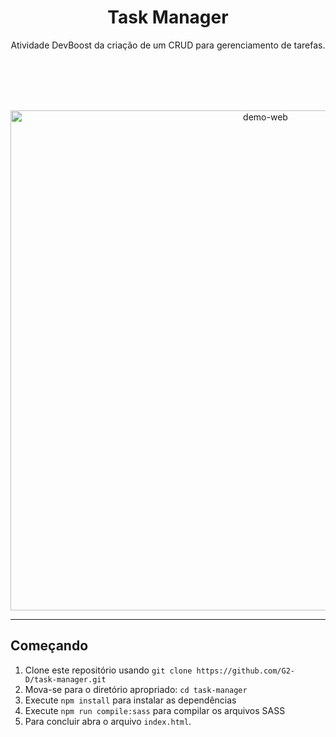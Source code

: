 <h1 align="center">
Task Manager
</h1>

<p align="center">Atividade DevBoost da criação de um CRUD para gerenciamento de tarefas.</p>
<br><br><br><br>
<div>
  <p align="center">
    <img src="https://i.imgur.com/YDIEcJU.png?2" alt="demo-web" width="800">
  <p align="center">
</div>

<hr />

## Começando

1. Clone este repositório usando `git clone https://github.com/G2-D/task-manager.git`
2. Mova-se para o diretório apropriado: `cd task-manager` <br />
3. Execute `npm install` para instalar as dependências <br />
4. Execute `npm run compile:sass` para compilar os arquivos SASS <br />
5. Para concluir abra o arquivo `index.html`.
